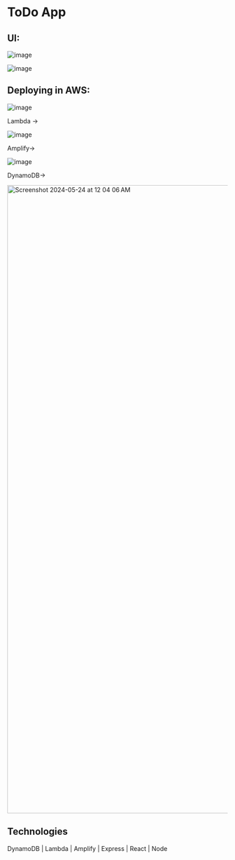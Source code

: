 # ToDo App 

## UI:

![image](https://github.com/shaily29-eng/toDo-list/assets/59019087/97d669d2-7610-4ca9-a8fa-67bb84d98f5e)

![image](https://github.com/shaily29-eng/toDo-list/assets/59019087/e49d7477-17a6-4cca-ba31-995d0a4a9aed)

## Deploying in AWS:

![image](https://github.com/shaily29-eng/toDo-list/assets/59019087/24db8278-027e-4698-a0bd-e87b8b83d679)

Lambda ->

![image](https://github.com/shaily29-eng/toDo-list/assets/59019087/83c13ed4-efd7-4082-a947-abed4aee03b2)

Amplify->

![image](https://github.com/shaily29-eng/toDo-list/assets/59019087/8949d3e0-749b-4bca-b4e0-c3462750d439)

DynamoDB->

<img width="1434" alt="Screenshot 2024-05-24 at 12 04 06 AM" src="https://github.com/shaily29-eng/toDo-list/assets/59019087/83e8de72-2555-452a-b3c8-0ce814562b3a">









## Technologies

DynamoDB | Lambda | Amplify | Express | React | Node


